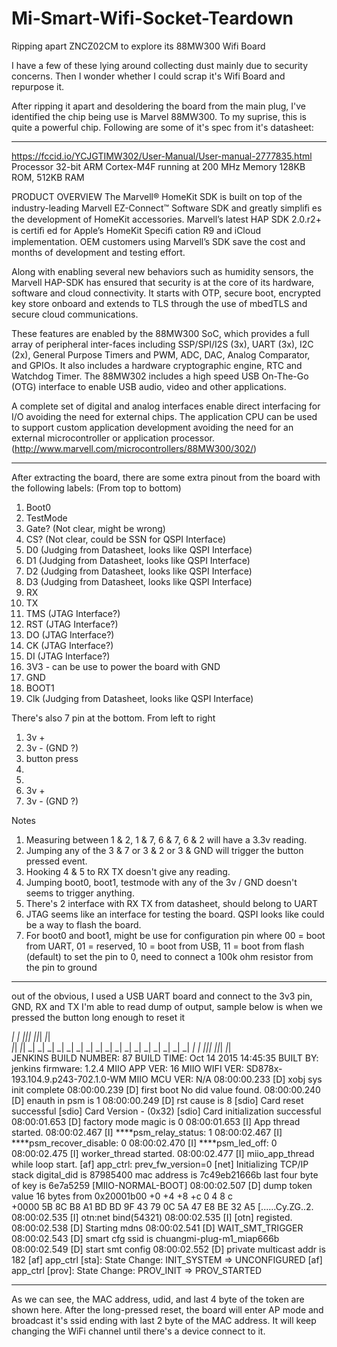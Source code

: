 # Mi-Smart-Wifi-Socket-Teardown
Ripping apart ZNCZ02CM to explore its 88MW300 Wifi Board

I have a few of these lying around collecting dust mainly due to security concerns.
Then I wonder whether I could scrap it's Wifi Board and repurpose it.

After ripping it apart and desoldering the board from the main plug, I've identified the chip being use is Marvel 88MW300.
To my suprise, this is quite a powerful chip. Following are some of it's spec from it's datasheet:

--------------------------------------------------------------------------------------------------------------------------------
https://fccid.io/YCJGTIMW302/User-Manual/User-manual-2777835.html
Processor 32-bit ARM Cortex-M4F running at 200 MHz
Memory    128KB ROM, 512KB RAM

PRODUCT OVERVIEW
The Marvell® HomeKit SDK is built on top of the industry-leading Marvell EZ-Connect™ Software SDK and greatly simpliﬁ es the development of HomeKit accessories. Marvell’s latest HAP SDK 2.0.r2+ is certiﬁ ed for Apple’s HomeKit Speciﬁ cation R9 and iCloud implementation. OEM customers using Marvell’s SDK save the cost and months of development and testing effort. 

Along with enabling several new behaviors such as humidity sensors, the Marvell HAP-SDK has ensured that security is at the core of its hardware, software and cloud connectivity. It starts with OTP, secure boot, encrypted key store onboard and extends to TLS through the use of mbedTLS and secure cloud communications.   

These features are enabled by the 88MW300 SoC, which provides a full array of peripheral inter-faces including SSP/SPI/I2S (3x), UART (3x), I2C (2x), General Purpose Timers and PWM, ADC, DAC, Analog Comparator, and GPIOs. It also includes a hardware cryptographic engine, RTC and Watchdog Timer. The 88MW302 includes a high speed USB On-The-Go (OTG) interface to enable USB audio, video and other applications. 

A complete set of digital and analog interfaces enable direct interfacing for I/O avoiding the need for external chips. The application CPU can be used to support custom application development avoiding the need for an external microcontroller or application processor.  (http://www.marvell.com/microcontrollers/88MW300/302/)


--------------------------------------------------------------------------------------------------------------------------------

After extracting the board, there are some extra pinout from the board with the following labels:
(From top to bottom)
1. Boot0
2. TestMode
3. Gate? (Not clear, might be wrong)
4. CS? (Not clear, could be SSN for QSPI Interface)
5. D0 (Judging from Datasheet, looks like QSPI Interface)
6. D1 (Judging from Datasheet, looks like QSPI Interface)
7. D2 (Judging from Datasheet, looks like QSPI Interface)
8. D3 (Judging from Datasheet, looks like QSPI Interface)
9. RX
10. TX 
11. TMS (JTAG Interface?)
12. RST (JTAG Interface?)
13. DO (JTAG Interface?)
14. CK (JTAG Interface?)
15. DI (JTAG Interface?)
16. 3V3 - can be use to power the board with GND
17. GND
18. BOOT1
19. Clk  (Judging from Datasheet, looks like QSPI Interface)

There's also 7 pin at the bottom.
From left to right
1. 3v +
2. 3v - (GND ?)
3. button press
4.
5.
6. 3v +
7. 3v - (GND ?)

Notes
1. Measuring between 1 & 2, 1 & 7, 6 & 7, 6 & 2 will have a 3.3v reading.
2. Jumping any of the 3 & 7 or 3 & 2 or 3 & GND will trigger the button pressed event.
3. Hooking 4 & 5 to RX TX doesn't give any reading.
4. Jumping boot0, boot1, testmode with any of the 3v / GND doesn't seems to trigger anything.
5. There's 2 interface with RX TX from datasheet, should belong to UART
6. JTAG seems like an interface for testing the board. QSPI looks like could be a way to flash the board.
7. For boot0 and boot1, might be use for configuration pin where 00 = boot from UART, 01 = reserved, 10 = boot from USB, 11 = boot from flash (default) to set the pin to 0, need to connect a 100k ohm resistor from the pin to ground

--------------------------------------------------------------------------------------------------------------------------------

out of the obvious, I used a USB UART board and connect to the 3v3 pin, GND, RX and TX
I'm able to read dump of output, sample below is when we pressed the button long enough to reset it

_|      _|  _|_|_|  _|_|_|    _|_|  
_|_|  _|_|    _|      _|    _|    _|
_|  _|  _|    _|      _|    _|    _|
_|      _|    _|      _|    _|    _|
_|      _|  _|_|_|  _|_|_|    _|_|  
JENKINS BUILD NUMBER: 87
BUILD TIME: Oct 14 2015 14:45:35
BUILT BY: jenkins
firmware: 1.2.4
MIIO APP VER: 16
MIIO WIFI VER: SD878x-193.104.9.p243-702.1.0-WM
MIIO MCU VER: N/A
08:00:00.233 [D] xobj sys init complete
08:00:00.239 [D] first boot No did value found.
08:00:00.240 [D] enauth in psm is 1 
08:00:00.249 [D] rst cause is 8
[sdio] Card reset successful
[sdio] Card Version - (0x32)
[sdio] Card initialization successful
08:00:01.653 [D] factory mode magic is 0
08:00:01.653 [I] App thread started.
08:00:02.467 [I] ****psm_relay_status: 1
08:00:02.467 [I] ****psm_recover_disable: 0
08:00:02.470 [I] ****psm_led_off: 0
08:00:02.475 [I] worker_thread started.
08:00:02.477 [I] miio_app_thread while loop start.
[af] app_ctrl: prev_fw_version=0
[net] Initializing TCP/IP stack
digital_did is 87985400 
mac address is 7c49eb21666b
last four byte of key is 6e7a5259
[MIIO-NORMAL-BOOT]
08:00:02.507 [D] dump token value
16 bytes from 0x20001b00
        +0          +4          +8          +c            0   4   8   c   
+0000   5B 8C B8 A1 BD BD 9F 43 79 0C 5A 47 E8 BE 32 A5    [......Cy.ZG..2.
08:00:02.535 [I] otn:net bind(54321)
08:00:02.535 [I] [otn] registed.
08:00:02.538 [D] Starting mdns
08:00:02.541 [D] WAIT_SMT_TRIGGER
08:00:02.543 [D] smart cfg ssid is chuangmi-plug-m1_miap666b
08:00:02.549 [D] start smt config 
08:00:02.552 [D] private multicast addr is 182 
[af] app_ctrl [sta]: State Change: INIT_SYSTEM => UNCONFIGURED
[af] app_ctrl [prov]: State Change: PROV_INIT => PROV_STARTED

--------------------------------------------------------------------------------------------------------------------------------

As we can see, the MAC address, udid, and last 4 byte of the token are shown here.
After the long-pressed reset, the board will enter AP mode and broadcast it's ssid ending with last 2 byte of the MAC address.
It will keep changing the WiFi channel until there's a device connect to it.
